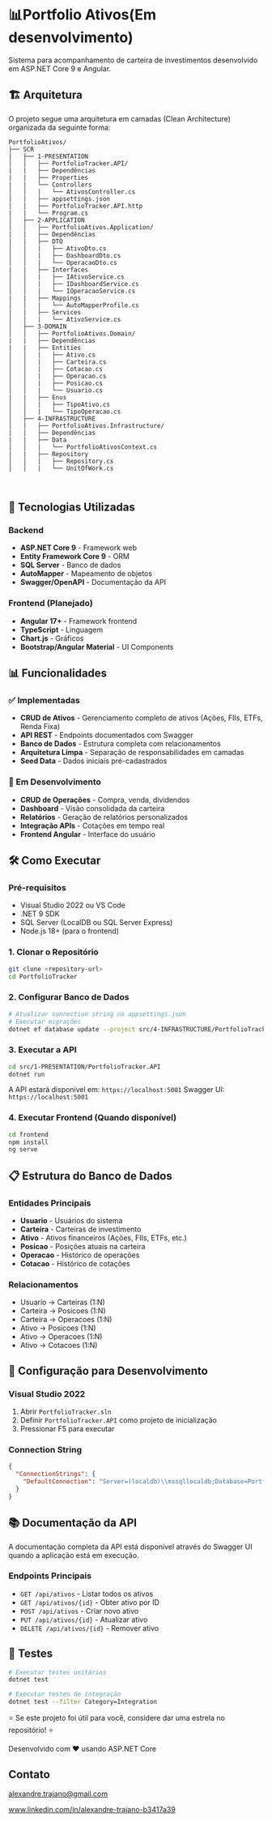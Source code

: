 # 📊Portfolio Ativos(Em desenvolvimento)

Sistema para acompanhamento de carteira de investimentos desenvolvido em ASP.NET Core 9 e Angular.

## 🏗️ Arquitetura

O projeto segue uma arquitetura em camadas (Clean Architecture) organizada da seguinte forma:

```
PortfolioAtivos/
├── SCR
|   ├── 1-PRESENTATION         
│   │   ├── PortfolioTracker.API/
|   |   ├── Dependências
|   |   ├── Properties
|   |   └── Controllers
│   │   |   └── AtivosController.cs
|   |   ├── appsettings.json
|   |   ├── PortfolioTracker.API.http
|   |   └── Program.cs
│   ├── 2-APPLICATION           
│   │   ├── PortfolioAtivos.Application/
|   |   ├── Dependências
|   |   ├── DTO
│   │   |   ├── AtivoDto.cs
│   │   |   ├── DashboardDto.cs
│   │   |   └── OperacaoDto.cs
|   |   ├── Interfaces
│   │   |   ├── IAtivoService.cs
│   │   |   ├── IDashboardService.cs
│   │   |   └── IOperacaoService.cs
|   |   ├── Mappings
│   │   |   └── AutoMapperProfile.cs
|   |   ├── Services
│   │   |   └── AtivoService.cs
│   ├── 3-DOMAIN              
│   │   ├── PortfolioAtivos.Domain/
|   |   ├── Dependências
|   |   ├── Entities
│   │   |   ├── Ativo.cs
│   │   |   ├── Carteira.cs
│   │   |   ├── Cotacao.cs
│   │   |   ├── Operacao.cs
│   │   |   ├── Posicao.cs
│   │   |   └── Usuario.cs
|   |   ├── Enus
│   │   |   ├── TipoAtivo.cs
│   │   |   └── TipoOperacao.cs      
│   ├── 4-INFRASTRUCTURE       
│   |   ├── PortfolioAtivos.Infrastructure/
|   |   ├── Dependências
|   |   ├── Data
│   │   |   └── PortfolioAtivosContext.cs
|   |   ├── Repository
│   │   |   ├── Repository.cs
│   │   |   └── UnitOfWork.cs



```

## 🚀 Tecnologias Utilizadas

### Backend
- **ASP.NET Core 9** - Framework web
- **Entity Framework Core 9** - ORM
- **SQL Server** - Banco de dados
- **AutoMapper** - Mapeamento de objetos
- **Swagger/OpenAPI** - Documentação da API

### Frontend (Planejado)
- **Angular 17+** - Framework frontend
- **TypeScript** - Linguagem
- **Chart.js** - Gráficos
- **Bootstrap/Angular Material** - UI Components

## 📊 Funcionalidades

### ✅ Implementadas
- **CRUD de Ativos** - Gerenciamento completo de ativos (Ações, FIIs, ETFs, Renda Fixa)
- **API REST** - Endpoints documentados com Swagger
- **Banco de Dados** - Estrutura completa com relacionamentos
- **Arquitetura Limpa** - Separação de responsabilidades em camadas
- **Seed Data** - Dados iniciais pré-cadastrados

### 🔄 Em Desenvolvimento
- **CRUD de Operações** - Compra, venda, dividendos
- **Dashboard** - Visão consolidada da carteira
- **Relatórios** - Geração de relatórios personalizados
- **Integração APIs** - Cotações em tempo real
- **Frontend Angular** - Interface do usuário

## 🛠️ Como Executar

### Pré-requisitos
- Visual Studio 2022 ou VS Code
- .NET 9 SDK
- SQL Server (LocalDB ou SQL Server Express)
- Node.js 18+ (para o frontend)

### 1. Clonar o Repositório
```bash
git clone <repository-url>
cd PortfolioTracker
```

### 2. Configurar Banco de Dados
```bash
# Atualizar connection string no appsettings.json
# Executar migrações
dotnet ef database update --project src/4-INFRASTRUCTURE/PortfolioTracker.Infrastructure --startup-project src/1-PRESENTATION/PortfolioTracker.API
```

### 3. Executar a API
```bash
cd src/1-PRESENTATION/PortfolioTracker.API
dotnet run
```

A API estará disponível em: `https://localhost:5001`
Swagger UI: `https://localhost:5001`

### 4. Executar Frontend (Quando disponível)
```bash
cd frontend
npm install
ng serve
```

## 📋 Estrutura do Banco de Dados

### Entidades Principais
- **Usuario** - Usuários do sistema
- **Carteira** - Carteiras de investimento
- **Ativo** - Ativos financeiros (Ações, FIIs, ETFs, etc.)
- **Posicao** - Posições atuais na carteira
- **Operacao** - Histórico de operações
- **Cotacao** - Histórico de cotações

### Relacionamentos
- Usuario → Carteiras (1:N)
- Carteira → Posicoes (1:N)
- Carteira → Operacoes (1:N)
- Ativo → Posicoes (1:N)
- Ativo → Operacoes (1:N)
- Ativo → Cotacoes (1:N)

## 🔧 Configuração para Desenvolvimento

### Visual Studio 2022
1. Abrir `PortfolioTracker.sln`
2. Definir `PortfolioTracker.API` como projeto de inicialização
3. Pressionar F5 para executar

### Connection String
```json
{
  "ConnectionStrings": {
    "DefaultConnection": "Server=(localdb)\\mssqllocaldb;Database=PortfolioTrackerDB;Trusted_Connection=true;MultipleActiveResultSets=true;TrustServerCertificate=true"
  }
}
```

## 📚 Documentação da API

A documentação completa da API está disponível através do Swagger UI quando a aplicação está em execução.

### Endpoints Principais
- `GET /api/ativos` - Listar todos os ativos
- `GET /api/ativos/{id}` - Obter ativo por ID
- `POST /api/ativos` - Criar novo ativo
- `PUT /api/ativos/{id}` - Atualizar ativo
- `DELETE /api/ativos/{id}` - Remover ativo

## 🧪 Testes

```bash
# Executar testes unitários
dotnet test

# Executar testes de integração
dotnet test --filter Category=Integration
```

⭐ Se este projeto foi útil para você, considere dar uma estrela no repositório! ⭐

Desenvolvido com ❤️ usando ASP.NET Core

## Contato
alexandre.trajano@gmail.com

www.linkedin.com/in/alexandre-trajano-b3417a39

